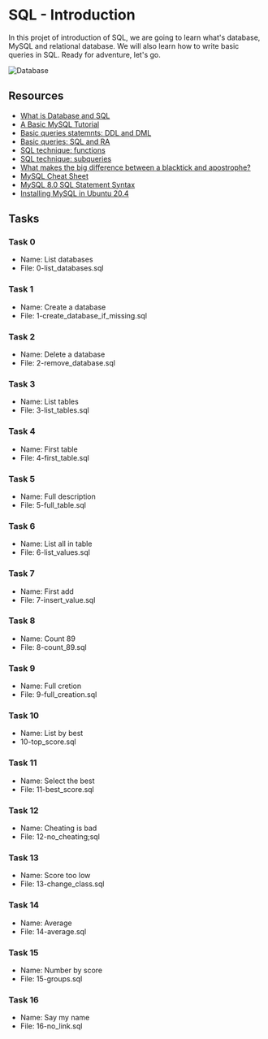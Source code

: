SQL - Introduction
==================
In this projet of introduction of SQL, we are going to learn what's database, MySQL and relational database. We will also learn how to write basic queries in SQL. Ready for adventure, let's go.

![Database](https://s3.amazonaws.com/intranet-projects-files/holbertonschool-higher-level_programming+/272/rtcwz.jpg)

Resources
---------
- [What is Database and SQL](https://youtu.be/FR4QIeZaPeM)
- [A Basic MySQL Tutorial](https://www.digitalocean.com/community/tutorials/how-to-install-mysql-on-ubuntu-20-04)
- [Basic queries statemnts: DDL and DML](https://web.csulb.edu/colleges/coe/cecs/dbdesign/dbdesign.php?page=sql/ddldml.php)
- [Basic queries: SQL and RA](https://web.csulb.edu/colleges/coe/cecs/dbdesign/dbdesign.php?page=sql/queries.php)
- [SQL technique: functions](https://web.csulb.edu/colleges/coe/cecs/dbdesign/dbdesign.php?page=sql/functions.php)
- [SQL technique: subqueries](https://web.csulb.edu/colleges/coe/cecs/dbdesign/dbdesign.php?page=sql/subqueries.php)
- [What makes the big difference between a blacktick and apostrophe?](https://stackoverflow.com/questions/29402361/what-makes-the-big-difference-between-a-backtick-and-an-apostrophe/29402458)
- [MySQL Cheat Sheet](https://intellipaat.com/mediaFiles/2019/02/SQL-Commands-Cheat-Sheet.pdf?US)
- [MySQL 8.0 SQL Statement Syntax](https://dev.mysql.com/doc/refman/8.0/en/sql-statements.html)
- [Installing MySQL in Ubuntu 20.4](https://phoenixnap.com/kb/install-mysql-ubuntu-20-04)

Tasks
-----
### Task 0
- Name: List databases
- File: 0-list_databases.sql
### Task 1
- Name: Create a database
- File: 1-create_database_if_missing.sql
### Task 2
- Name: Delete a database
- File: 2-remove_database.sql
### Task 3
- Name: List tables
- File: 3-list_tables.sql
### Task 4
- Name: First table
- File: 4-first_table.sql
### Task 5
- Name: Full description
- File: 5-full_table.sql
### Task 6
- Name: List all in table
- File: 6-list_values.sql
### Task 7
- Name: First add
- File: 7-insert_value.sql
### Task 8
- Name: Count 89
- File: 8-count_89.sql
### Task 9
- Name: Full cretion
- File: 9-full_creation.sql
### Task 10
- Name: List by best
- 10-top_score.sql
### Task 11
- Name: Select the best
- File: 11-best_score.sql
### Task 12
- Name: Cheating is bad
- File: 12-no_cheating;sql
### Task 13
- Name: Score too low
- File: 13-change_class.sql
### Task 14
- Name: Average
- File: 14-average.sql
### Task 15
- Name: Number by score
- File: 15-groups.sql
### Task 16
- Name: Say my name
- File: 16-no_link.sql
